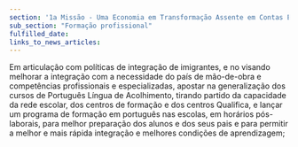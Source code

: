 ```yaml
---
section: '1a Missão - Uma Economia em Transformação Assente em Contas Equilibradas'
sub_section: "Formação profissional"
fulfilled_date:
links_to_news_articles:
---
```


Em articulação com políticas de integração de imigrantes, e no visando melhorar a integração com a necessidade do país de mão-de-obra e competências profissionais e especializadas, apostar na generalização dos cursos de Português Língua de Acolhimento, tirando partido da capacidade da rede escolar, dos centros de formação e dos centros Qualifica, e lançar um programa de formação em português nas escolas, em horários pós-laborais, para melhor preparação dos alunos e dos seus pais e para permitir a melhor e mais rápida integração e melhores condições de aprendizagem;